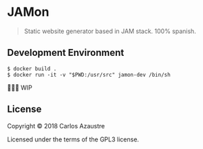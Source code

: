 # JAMon
> Static website generator based in JAM stack. 100% spanish.

## Development Environment

```
$ docker build .
$ docker run -it -v "$PWD:/usr/src" jamon-dev /bin/sh
```

👨🏻‍💻 WIP

## License
Copyright &copy; 2018 Carlos Azaustre

Licensed under the terms of the GPL3 license.
